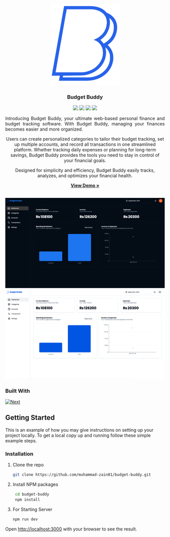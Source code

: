 <br />
<div align="center">
<img src="https://github.com/Muhammad-Zain01/budget-buddy/blob/main/public/logo.png?raw=true" style="background:white;width: 220px;" />
<h3 align="center">Budget Buddy</h3>
<div>
    <a href="https://github.com/muhammad-zain01/budget-buddy/graphs/contributors"><img src="https://img.shields.io/github/contributors/muhammad-zain01/budget-buddy.svg?style=for-the-badge" /></a>
    <a href="https://github.com/muhammad-zain01/budget-buddy/network/members"><img src="https://img.shields.io/github/forks/muhammad-zain01/budget-buddy.svg?style=for-the-badge" /></a>
    <a href="https://github.com/muhammad-zain01/budget-buddy/stargazers"><img src="https://img.shields.io/github/stars/muhammad-zain01/budget-buddy.svg?style=for-the-badge" /></a>
    <a href="https://github.com/muhammad-zain01/budget-buddy/issues"><img src="https://img.shields.io/github/issues/muhammad-zain01/budget-buddy.svg?style=for-the-badge" /></a>
</div>

  <p align="center" style="text-align: justify;">
Introducing Budget Buddy, your ultimate web-based personal finance and budget tracking software. With Budget Buddy, managing your finances becomes easier and more organized.

Users can create personalized categories to tailor their budget tracking, set up multiple accounts, and record all transactions in one streamlined platform. Whether tracking daily expenses or planning for long-term savings, Budget Buddy provides the tools you need to stay in control of your financial goals.

Designed for simplicity and efficiency, Budget Buddy easily tracks, analyzes, and optimizes your financial health.

  </p>
    <a href="https://budget-buddy-v1.vercel.app/"><strong>View Demo »</strong></a>
    <br />
<br />

</div>

[![Preview][product-screenshot]](https://budget-buddy-v1.vercel.app/)
[![Preview][product-screenshot2]](https://budget-buddy-v1.vercel.app/)

### Built With

[![Next][Next.js]][Next-url]

## Getting Started

This is an example of how you may give instructions on setting up your project locally.
To get a local copy up and running follow these simple example steps.

### Installation

1. Clone the repo
   ```sh
   git clone https://github.com/muhammad-zain01/budget-buddy.git
   ```
2. Install NPM packages
   ```sh
    cd budget-buddy
    npm install
   ```
3. For Starting Server
   ```sh
   npm run dev
   ```

Open [http://localhost:3000](http://localhost:3000) with your browser to see the result.

[contributors-shield]: https://img.shields.io/github/contributors/muhammad-zain01/LogicLoom.svg?style=for-the-badge
[contributors-url]: https://github.com/muhammad-zain01/LogicLoom/graphs/contributors
[forks-shield]: https://img.shields.io/github/forks/muhammad-zain01/LogicLoom.svg?style=for-the-badge
[forks-url]: https://github.com/muhammad-zain01/LogicLoom/network/members
[stars-shield]: https://img.shields.io/github/stars/muhammad-zain01/LogicLoom.svg?style=for-the-badge
[stars-url]: https://github.com/muhammad-zain01/LogicLoom/stargazers
[issues-shield]: https://img.shields.io/github/issues/muhammad-zain01/LogicLoom.svg?style=for-the-badge
[issues-url]: https://github.com/muhammad-zain01/LogicLoom/issues
[license-shield]: https://img.shields.io/github/license/muhammad-zain01/LogicLoom.svg?style=for-the-badge
[license-url]: https://github.com/muhammad-zain01/LogicLoom/blob/master/LICENSE.txt
[linkedin-shield]: https://img.shields.io/badge/-LinkedIn-black.svg?style=for-the-badge&logo=linkedin&colorB=555
[linkedin-url]: https://linkedin.com/in/linkedin_username
[product-screenshot]: https://github.com/Muhammad-Zain01/budget-buddy/blob/main/public/preview/preview-dark.png?raw=true
[product-screenshot2]: https://github.com/Muhammad-Zain01/budget-buddy/blob/main/public/preview/preview-light.png?raw=true
[Next-url]: https://nextjs.org/
[React.js]: https://img.shields.io/badge/React-4A4A55?style=for-the-badge&logo=react&logoColor=white
[React-url]: https://reactjs.org/
[Next.js]: https://img.shields.io/badge/next.js-000000?style=for-the-badge&logo=nextdotjs&logoColor=white
